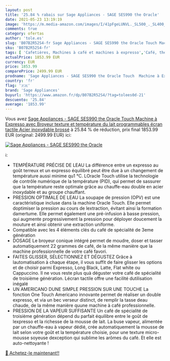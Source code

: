 ```yaml
---
layout: post
title: '25.84 % rabais sur Sage Appliances - SAGE SES990 the Oracle'
date: 2021-05-23 13:19:19
image: 'https://m.media-amazon.com/images/I/41pFgeLUNVL._SL500_._SL400_.jpg'
comments: true
category: ofertas
author: 'tole.es'
slug: 'B07B2R52S4-fr Sage Appliances - SAGE SES990 the Oracle Touch Machine à...'
sku: 'B07B2R52S4-fr'
tags: [ 'Cafetières, Machines à café et machines à expresso','Café, thé et expresso','Cuisine et Maison','Machines à expresso et cappuccino','sage appliances', ]
actualPrice: 1853.99 EUR
currency: EUR
price: 1853.99
comparePrice: 2499.99 EUR
prodname: 'Sage Appliances - SAGE SES990 the Oracle Touch  Machine à Expresso avec Broyeur  texture et température du lait programmables  écran tactile  Acier inoxydable brossé'
country: 'fr'
flag: '🇫🇷'
brand: 'Sage Appliances'
buyurl: 'https://www.amazon.fr/dp/B07B2R52S4/?tag=tolees0d-21'
descuento: '25.84'
average: '1853.99'
---
```


Vous avez [Sage Appliances - SAGE SES990 the Oracle Touch  Machine à Expresso avec Broyeur  texture et température du lait programmables  écran tactile  Acier inoxydable brossé](https://www.amazon.fr/dp/B07B2R52S4/?tag=tolees0d-21)  à  25.84 % de réduction, prix final  1853.99 EUR (original: 2499.99 EUR) ici:

[![Sage Appliances - SAGE SES990 the Oracle](https://m.media-amazon.com/images/I/41pFgeLUNVL._SL500_._SL400_.jpg)](https://www.amazon.fr/dp/B07B2R52S4/?tag=tolees0d-21)

ℹ️:

- TEMPÉRATURE PRÉCISE DE LEAU La différence entre un expresso au goût terreux et un expresso équilibré peut être due à un changement de température aussi minime qu1 °C. LOracle Touch utilise la technologie de contrôle numérique de la température (PID), qui permet de sassurer que la température reste optimale grâce au chauffe-eau double en acier inoxydable et au groupe chauffant.
- PRESSION OPTIMALE DE LEAU La soupape de pression (OPV) est une caractéristique incluse dans la machine Oracle Touch. Elle permet doptimiser la pression au cours de lextraction, évitant ainsi la formation damertume. Elle permet également une pré-infusion à basse pression, qui augmente progressivement la pression pour déployer doucement la mouture et ainsi obtenir une extraction uniforme.
- Compatible avec les 4 éléments clés du café de spécialité de 3eme génération
- DOSAGE Le broyeur conique intégré permet de moudre, doser et tasser automatiquement 22 grammes de café, de la même manière que la machine professionnelle de votre café favori.
- FAITES GLISSER, SÉLECTIONNEZ ET DÉGUSTEZ Grâce à lautomatisation à chaque étape, il vous suffit de faire glisser les options et de choisir parmi Expresso, Long Black, Latte, Flat white ou Cappuccino. Il ne vous reste plus quà déguster votre café de spécialité de troisième génération. Lécran tactile offre une facilité dutilisation inégalé
- UN AMERICANO DUNE SIMPLE PRESSION SUR UNE TOUCHE La fonction One Touch Americano innovante permet de réaliser un double expresso, et via un bec verseur distinct, de remplir la tasse deau chaude, de la même manière quune machine à café professionnelle.
- PRESSION DE LA VAPEUR SUFFISANTE Un café de spécialité de troisième génération dépend du parfait équilibre entre le goût de lexpresso et la richesse de la mousse de lait. La buse vapeur, alimentée par un chauffe-eau à vapeur dédié, crée automatiquement la mousse de lait selon votre goût et la température choisie, pour une texture micro-mousse soyeuse dexception qui sublime les arômes du café. Et elle est auto-nettoyante !

[🛒 Achetez-le maintenant!!](https://www.amazon.fr/dp/B07B2R52S4/?tag=tolees0d-21)
